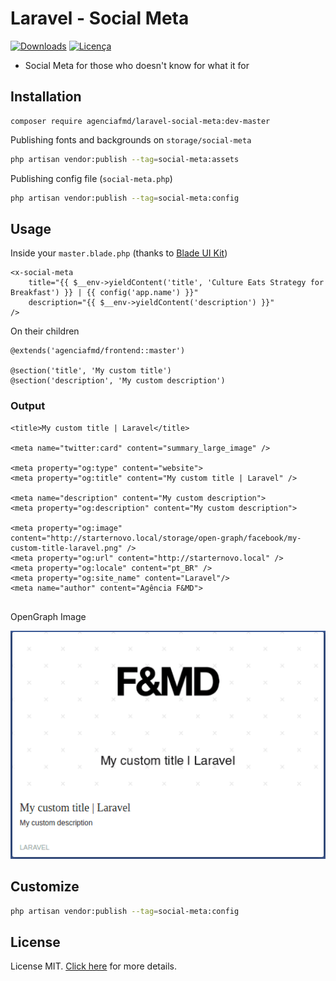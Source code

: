 # Laravel - Social Meta

[![Downloads](https://img.shields.io/packagist/dt/agenciafmd/laravel-social-meta.svg?style=flat-square)](https://packagist.org/packages/agenciafmd/laravel-social-meta)
[![Licença](https://img.shields.io/badge/license-MIT-brightgreen.svg?style=flat-square)](LICENSE.md)

- Social Meta for those who doesn't know for what it for

## Installation

```
composer require agenciafmd/laravel-social-meta:dev-master
```

Publishing fonts and backgrounds on `storage/social-meta`

```bash
php artisan vendor:publish --tag=social-meta:assets
```

Publishing config file (`social-meta.php`)

```bash
php artisan vendor:publish --tag=social-meta:config
```

## Usage

Inside your `master.blade.php` (thanks to [Blade UI Kit](https://blade-ui-kit.com/docs/0.x/social-meta))

```blade
<x-social-meta
    title="{{ $__env->yieldContent('title', 'Culture Eats Strategy for Breakfast') }} | {{ config('app.name') }}"
    description="{{ $__env->yieldContent('description') }}"
/>
```

On their children

```
@extends('agenciafmd/frontend::master')

@section('title', 'My custom title')
@section('description', 'My custom description')
```

### Output

```
<title>My custom title | Laravel</title>

<meta name="twitter:card" content="summary_large_image" />

<meta property="og:type" content="website">
<meta property="og:title" content="My custom title | Laravel" />

<meta name="description" content="My custom description">
<meta property="og:description" content="My custom description">

<meta property="og:image" content="http://starternovo.local/storage/open-graph/facebook/my-custom-title-laravel.png" />
<meta property="og:url" content="http://starternovo.local" />
<meta property="og:locale" content="pt_BR" />
<meta property="og:site_name" content="Laravel"/>
<meta name="author" content="Agência F&MD">
 
```

OpenGraph Image

![OpenGraph Image](https://raw.githubusercontent.com/agenciafmd/admix-social-meta/master/docs/screenshot.png "OpenGraph Image")


## Customize

```bash
php artisan vendor:publish --tag=social-meta:config
``` 

## License

License MIT. [Click here](LICENSE.md) for more details.
